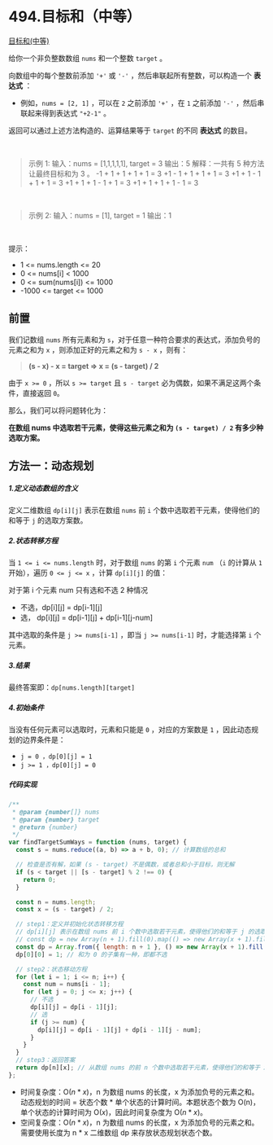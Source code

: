 # 494.目标和（中等）

[目标和(中等)](https://leetcode.cn/problems/target-sum/description/)

给你一个非负整数数组 `nums` 和一个整数 `target` 。

向数组中的每个整数前添加 `'+'` 或 `'-'` ，然后串联起所有整数，可以构造一个 **表达式** ：

- 例如，`nums = [2, 1]` ，可以在 `2` 之前添加 `'+'` ，在 `1` 之前添加 `'-'` ，然后串联起来得到表达式 `"+2-1"` 。

返回可以通过上述方法构造的、运算结果等于 `target` 的不同 **表达式** 的数目。

<br/>

> 示例 1:
> 输入：nums = [1,1,1,1,1], target = 3
> 输出：5
> 解释：一共有 5 种方法让最终目标和为 3 。
> -1 + 1 + 1 + 1 + 1 = 3
> +1 - 1 + 1 + 1 + 1 = 3
> +1 + 1 - 1 + 1 + 1 = 3
> +1 + 1 + 1 - 1 + 1 = 3
> +1 + 1 + 1 + 1 - 1 = 3

<br/>

> 示例 2:
> 输入：nums = [1], target = 1
> 输出：1

<br/>

提示：

- 1 <= nums.length <= 20
- 0 <= nums[i] < 1000
- 0 <= sum(nums[i]) <= 1000
- -1000 <= target <= 1000

## 前置

我们记数组 `nums` 所有元素和为 `s`，对于任意一种符合要求的表达式，添加负号的元素之和为 `x` ，则添加正好的元素之和为 `s - x` ，则有：

> **(s - x) - x = target => x = (s - target) / 2**

由于 `x >= 0` ，所以 `s >= target` 且 `s - target` 必为偶数，如果不满足这两个条件，直接返回 `0`。

那么，我们可以将问题转化为：

**在数组 nums 中选取若干元素，使得这些元素之和为 `(s - target) / 2` 有多少种选取方案。**

## 方法一：动态规划

##### 1.定义动态数组的含义

定义二维数组 `dp[i][j]` 表示在数组 `nums` 前 `i` 个数中选取若干元素，使得他们的和等于 `j` 的选取方案数。

##### 2.状态转移方程

当 `1 <= i <= nums.length` 时，对于数组 `nums` 的第 `i` 个元素 `num` （`i` 的计算从 `1` 开始），遍历 `0 <= j <= x` ，计算 `dp[i][j]` 的值：

对于第 i 个元素 num 只有选和不选 2 种情况

- 不选，dp[i][j] = dp[i-1][j]
- 选， dp[i][j] = dp[i-1][j] + dp[i-1][j-num]

其中选取的条件是 `j >= nums[i-1]` ，即当 `j >= nums[i-1]` 时，才能选择第 `i` 个元素。

##### 3.结果

最终答案即：`dp[nums.length][target]`

##### 4.初始条件

当没有任何元素可以选取时，元素和只能是 `0` ，对应的方案数是 `1` ，因此动态规划的边界条件是：

- `j = 0 ，dp[0][j] = 1`
- `j >= 1 ，dp[0][j] = 0`

##### 代码实现

```js
/**
 * @param {number[]} nums
 * @param {number} target
 * @return {number}
 */
var findTargetSumWays = function (nums, target) {
  const s = nums.reduce((a, b) => a + b, 0); // 计算数组的总和

  // 检查是否有解，如果 (s - target) 不是偶数，或者总和小于目标，则无解
  if (s < target || [s - target] % 2 !== 0) {
    return 0;
  }

  const n = nums.length;
  const x = (s - target) / 2;

  // step1：定义并初始化状态转移方程
  // dp[i][j] 表示在数组 nums 前 i 个数中选取若干元素，使得他们的和等于 j 的选取方案数。
  // const dp = new Array(n + 1).fill(0).map(() => new Array(x + 1).fill(0));
  const dp = Array.from({ length: n + 1 }, () => new Array(x + 1).fill(0));
  dp[0][0] = 1; // 和为 0 的子集有一种，即都不选

  // step2：状态移动方程
  for (let i = 1; i <= n; i++) {
    const num = nums[i - 1];
    for (let j = 0; j <= x; j++) {
      // 不选
      dp[i][j] = dp[i - 1][j];
      // 选
      if (j >= num) {
        dp[i][j] = dp[i - 1][j] + dp[i - 1][j - num];
      }
    }
  }
  // step3：返回答案
  return dp[n][x]; // 从数组 nums 的前 n 个数中选取若干元素，使得他们的和等于 x 的选取方案数。
};
```

- 时间复杂度：O($n*x$)，n 为数组 nums 的长度，x 为添加负号的元素之和。动态规划的时间 = 状态个数 \* 单个状态的计算时间。本题状态个数为 O(n)，单个状态的计算时间为 O($x$)，因此时间复杂度为 O($n*x$)。
- 空间复杂度：O($n*x$)，n 为数组 nums 的长度，x 为添加负号的元素之和。需要使用长度为 n * x 二维数组 dp 来存放状态规划状态个数。
